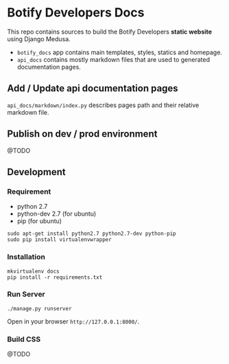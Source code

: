 # Botify Developers Docs
This repo contains sources to build the Botify Developers **static website** using Django Medusa.

- `botify_docs` app contains main templates, styles, statics and homepage.
- `api_docs` contains mostly markdown files that are used to generated documentation pages.


## Add / Update api documentation pages
`api_docs/markdown/index.py` describes pages path and their relative markdown file.

## Publish on dev / prod environment
@TODO


## Development

### Requirement
- python 2.7
- python-dev 2.7 (for ubuntu)
- pip (for ubuntu)

```SH
sudo apt-get install python2.7 python2.7-dev python-pip
sudo pip install virtualenvwrapper
```

### Installation
```SH
mkvirtualenv docs
pip install -r requirements.txt
```

### Run Server
```SH
./manage.py runserver
```
Open in your browser `http://127.0.0.1:8000/`.

### Build CSS
@TODO


